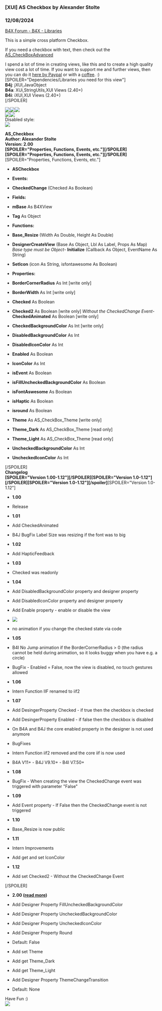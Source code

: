 ###  [XUI] AS Checkbox by Alexander Stolte
### 12/08/2024
[B4X Forum - B4X - Libraries](https://www.b4x.com/android/forum/threads/121878/)

This is a simple cross platform Checkbox.  
  
If you need a checkbox with text, then check out the [AS\_CheckBoxAdvanced](https://www.b4x.com/android/forum/threads/b4x-xui-as-checkboxadvanced.149025/)  
  
I spend a lot of time in creating views, like this and to create a high quality view cost a lot of time. If you want to support me and further views, then you can do it [here by Paypal](https://www.paypal.com/donate/?hosted_button_id=PBJGJWDDSM6ZG) or with a [coffee](https://www.buymeacoffee.com/astolte). :)  
[SPOILER="Dependencies/Libraries you need for this view"]  
**B4j**: jXUI,JavaObject  
**B4a**: XUi,StringUtils,XUI Views (2.40+)  
**B4i**: iXUI,XUI Views (2.40+)  
[/SPOILER]  
  
![](https://www.b4x.com/android/forum/attachments/99463)![](https://www.b4x.com/android/forum/attachments/99464)![](https://www.b4x.com/android/forum/attachments/99465)  
![](https://www.b4x.com/android/forum/attachments/99494)![](https://www.b4x.com/android/forum/attachments/99496)  
Disabled style:  
![](https://www.b4x.com/android/forum/attachments/103672)  
  
**AS\_Checkbox  
Author: Alexander Stolte  
Version: 2.00  
[SPOILER="Properties, Functions, Events, etc."][/SPOILER][SPOILER="Properties, Functions, Events, etc."][/SPOILER]**[SPOILER="Properties, Functions, Events, etc."]  

- **ASCheckbox**

- **Events:**

- **CheckedChange** (Checked As Boolean)

- **Fields:**

- **mBase** As B4XView
- **Tag** As Object

- **Functions:**

- **Base\_Resize** (Width As Double, Height As Double)
- **DesignerCreateView** (Base As Object, Lbl As Label, Props As Map)
*Base type must be Object*- **Initialize** (Callback As Object, EventName As String)
- **SetIcon** (icon As String, isfontawesome As Boolean)

- **Properties:**

- **BorderCornerRadius** As Int [write only]
- **BorderWidth** As Int [write only]
- **Checked** As Boolean
- **Checked2** As Boolean [write only]
*Without the CheckedChange Event*- **CheckedAnimated** As Boolean [write only]
- **CheckedBackgroundColor** As Int [write only]
- **DisabledBackgroundColor** As Int
- **DisabledIconColor** As Int
- **Enabled** As Boolean
- **IconColor** As Int
- **isEvent** As Boolean
- **isFillUncheckedBackgroundColor** As Boolean
- **isFontAswesome** As Boolean
- **isHaptic** As Boolean
- **isround** As Boolean
- **Theme** As AS\_CheckBox\_Theme [write only]
- **Theme\_Dark** As AS\_CheckBox\_Theme [read only]
- **Theme\_Light** As AS\_CheckBox\_Theme [read only]
- **UncheckedBackgroundColor** As Int
- **UncheckedIconColor** As Int

[/SPOILER]  
**Changelog  
[SPOILER="Version 1.00-1.12"][/SPOILER][SPOILER="Version 1.0-1.12"][/SPOILER][SPOILER="Version 1.0-1.12"][/spoiler]**[SPOILER="Version 1.0-1.12"]  

- **1.00**

- Release

- **1.01**

- Add CheckedAnimated
- B4J BugFix Label Size was resizing if the font was to big

- **1.02**

- Add HapticFeedback

- **1.03**

- Checked was readonly

- **1.04**

- Add DisabledBackgroundColor property and designer property
- Add DisabledIconColor property and designer property
- Add Enable property - enable or disable the view

- ![](https://www.b4x.com/android/forum/attachments/103671)

- no animation if you change the checked state via code

- **1.05**

- B4I No Jump animation if the BorderCornerRadius > 0 (the radius cannot be held during animation, so it looks buggy when you have e.g. a circle)
- BugFix - Enabled = False, now the view is disabled, no touch gestures allowed

- **1.06**

- Intern Function IIF renamed to iif2

- **1.07**

- Add DesingerProperty Checked - if true then the checkbox is checked
- Add DesingerProperty Enabled - if false then the checkbox is disabled

- On B4A and B4J the core enabled property in the designer is not used anymore

- BugFixes
- Intern Function iif2 removed and the core iif is now used

- B4A V11+ - B4J V9.10+ - B4I V7.50+

- **1.08**

- BugFix - When creating the view the CheckedChange event was triggered with parameter "False"

- **1.09**

- Add Event property - If False then the CheckedChange event is not triggered

- **1.10**

- Base\_Resize is now public

- **1.11**

- Intern Improvements
- Add get and set IconColor

- **1.12**

- Add set Checked2 - Without the CheckedChange Event

[/SPOILER]  

- **2.00 (**[**read more**](https://www.b4x.com/android/forum/threads/b4x-xui-as-checkbox.121878/post-1008664)**)**

- Add Designer Property FillUncheckedBackgroundColor
- Add Designer Property UncheckedBackgroundColor
- Add Designer Property UncheckedIconColor
- Add Designer Property Round

- Default: False

- Add set Theme
- Add get Theme\_Dark
- Add get Theme\_Light
- Add Designer Property ThemeChangeTransition

- Default: None

Have Fun :)  
[![](https://www.b4x.com/android/forum/attachments/paypal-donate-button-png-clipart-png.79848/)](https://www.paypal.com/donate/?hosted_button_id=PBJGJWDDSM6ZG)